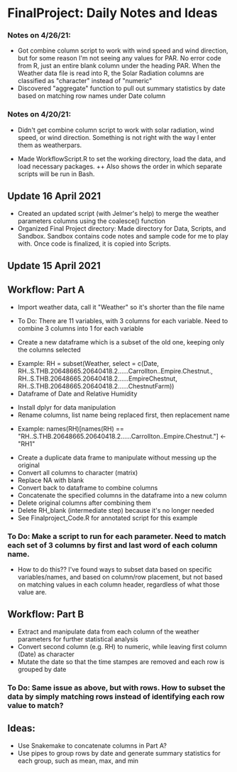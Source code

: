 # FinalProject: Daily Notes and Ideas

### Notes on 4/26/21: 
* Got combine column script to work with wind speed and wind direction, but for some reason I'm not seeing any values for PAR. No error code from R, just an entire blank column under the heading PAR. When the Weather data file is read into R, the Solar Radiation columns are classified as "character" instead of "numeric"
* Discovered "aggregate" function to pull out summary statistics by date based on matching row names under Date column

### Notes on 4/20/21:
* Didn't get combine column script to work with solar radiation, wind speed, or wind direction. Something is not right with the way I enter them as weatherpars. 

* Made WorkflowScript.R to set the working directory, load the data, and load necessary packages. 
++ Also shows the order in which separate scripts will be run in Bash. 



## Update 16 April 2021
* Created an updated script (with Jelmer's help) to merge the weather parameters columns using the coalesce() function
* Organized Final Project directory: Made directory for Data, Scripts, and Sandbox. Sandbox contains code notes and sample code for me to play with. Once code is finalized, it is copied into Scripts. 


## Update 15 April 2021

## Workflow: Part A

* Import weather data, call it "Weather" so it's shorter than the file name
+ To Do: There are 11 variables, with 3 columns for each variable. Need to combine 3 columns into 1 for each variable
* Create a new dataframe which is a subset of the old one, keeping only the columns selected
+ Example: RH = subset(Weather, select = c(Date, RH..S.THB.20648665.20640418.2......Carrollton..Empire.Chestnut.,
                                RH..S.THB.20648665.20640418.2......EmpireChestnut,
                                RH..S.THB.20648665.20640418.2......ChestnutFarm))
+ Dataframe of Date and Relative Humidity
* Install dplyr for data manipulation
* Rename columns, list name being replaced first, then replacement name
+ Example: names(RH)[names(RH) == "RH..S.THB.20648665.20640418.2......Carrollton..Empire.Chestnut."] <- "RH1"
* Create a duplicate data frame to manipulate without messing up the original
* Convert all columns to character (matrix)
* Replace NA with blank
* Convert back to dataframe to combine columns
* Concatenate the specified columns in the dataframe into a new column
* Delete original columns after combining them
* Delete RH_blank (intermediate step) because it's no longer needed
* See Finalproject_Code.R for annotated script for this example

### To Do: Make a script to run for each parameter. Need to match each set of 3 columns by first and last word of each column name. 
* How to do this?? I've found ways to subset data based on specific variables/names, and based on column/row placement, but not based on matching values in each column header, regardless of what those value are. 


## Workflow: Part B
* Extract and manipulate data from each column of the weather parameters for further statistical analysis
* Convert second column (e.g. RH) to numeric, while leaving first column (Date) as character
* Mutate the date so that the time stampes are removed and each row is grouped by date

### To Do: Same issue as above, but with rows. How to subset the data by simply matching rows instead of identifying each row value to match? 

## Ideas:
* Use Snakemake to concatenate columns in Part A? 
* Use pipes to group rows by date and generate summary statistics for each group, such as mean, max, and min


